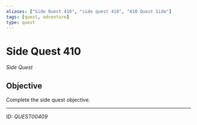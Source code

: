```yaml
---
aliases: ["Side Quest 410", "side quest 410", "410 Quest Side"]
tags: [quest, adventure]
type: quest
---
```


# Side Quest 410

*Side Quest*

## Objective
Complete the side quest objective.

---
*ID: QUEST00409*